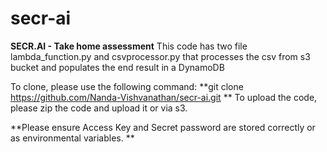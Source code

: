 # secr-ai
**SECR.AI - Take home assessment**
This code has two file lambda_function.py and csvprocessor.py that processes the csv from s3 bucket and populates the end result in a DynamoDB

To clone, please use the following command:
**git clone https://github.com/Nanda-Vishvanathan/secr-ai.git
**
To upload the code, 
please zip the code and upload it or via s3.

**Please ensure Access Key and Secret password are stored correctly or as environmental variables.
**
